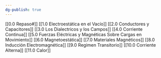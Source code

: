 ```yaml
---
dg-publish: true
---
```

[[0.0 Repaso#]]
[[1.0 Electroestática en el Vacío]]
[[2.0 Conductores y Capacitores]]
[[3.0 Los Dialectricos y los Campos]]
[[4.0 Corriente Continua]]
[[5.0 Fuerzas Eléctricas y Magnéticas Sobre Cargas en Movimiento]]
[[6.0 Magnetoestática]]
[[7.0 Materiales Magnéticos]]
[[8.0 Inducción Electromagnética]]
[[9.0 Regimen Transitorio]]
[[10.0 Corriente Alterna]]
[[11.0 Calor]]
